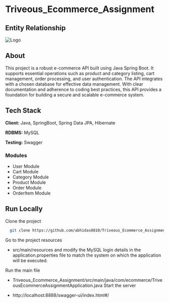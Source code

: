 # Triveous_Ecommerce_Assignment

##  Entity Relationship


  ![Logo](https://ibb.co/qdJZPV2)


## About

This project is a robust e-commerce API built using Java Spring Boot. It supports essential operations such as product and category listing, cart management, order processing, and user authentication. The API integrates with a chosen database for effective data management. With clear documentation and adherence to coding best practices, this API provides a foundation for building a secure and scalable e-commerce system.

## Tech Stack

**Client:** Java, SpringBoot, Spring Data JPA, Hibernate

**RDBMS:** MySQL

**Testing:** Swagger


### Modules
- User Module
- Cart Module
-	Category Module
-	Product Module
-	Order Module
-	OrderItem Module

## Run Locally

Clone the project

```bash
  git clone https://github.com/abhidas0810/Triveous_Ecommerce_Assignment.git
```

Go to the project resources

-  src/main/resources and modify the MySQL login details in the application.properties file to match the system on which the application will be executed.


Run the main file

- Triveous_Ecommerce_Assignment/src/main/java/com/ecommerce/TriveousEcommerceAssignmentApplication.java
Start the server

 - http://localhost:8888/swagger-ui/index.html#/

